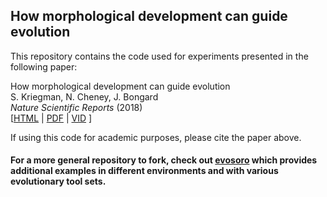 How morphological development can guide evolution
--------------------
This repository contains the code used for experiments presented in the following paper:

How morphological development can guide evolution<br>
S. Kriegman, N. Cheney, J. Bongard<br>
_Nature Scientific Reports_ (2018) <br>
[<a href="https://www.nature.com/articles/s41598-018-31868-7">HTML</a>  |  <a href="https://rdcu.be/6VmZ">PDF</a> | <a href="https://youtu.be/Ee2sU-AZWC4">VID</a> ] <br>


If using this code for academic purposes, please cite the paper above.


#### For a more general repository to fork, check out <a href="https://github.com/skriegman/evosoro">evosoro</a> which provides additional examples in different environments and with various evolutionary tool sets.
